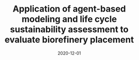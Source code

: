---
title: "Application of agent-based modeling and life cycle sustainability assessment to evaluate biorefinery placement"
collection: publications
permalink: 
excerpt: 'Biofuels, such as those derived from woody biomass, are being developed as one part of a renewable energy portfolio; however, it remains unclear if they can be sustainably developed. This manuscript demonstrates that the use of agent-based modeling (ABM) and life cycle sustainability assessment (LCSA) as part of an integrated methodology allows for robust assessment of the possible impacts. A case study of a proposed biorefinery in Ontonagon, Michigan, USA is conducted. In the case study, ABM is used to project the harvest decision making of forest owners and loggers to determine if they were willing to harvest and supply woody biomass to the biorefinery under several different price points. The results from the ABM were used to inform inventory data for projections of environmental impacts, along with projected impacts for economic and social concerns. The results of the case study show that while Ontonagon is a promising site for a biorefinery, the quantity of woody biomass delivered is a concern along with potential impacts to wetlands in the region. Ultimately, this case study suggestions that the integration of ABM and LCSA may be effective the assessment of other biorefineries.'
date: 2020-12-01
venue: 'Biomass and Bioenergy'
paperurl: 'https://doi.org/10.1016/j.biombioe.2020.105916'
citation: 'Zupko, R. (2021). Application of agent-based modeling and life cycle sustainability assessment to evaluate biorefinery placement. <i>Biomass and Bioenergy</i>, 144, 105916.'
---